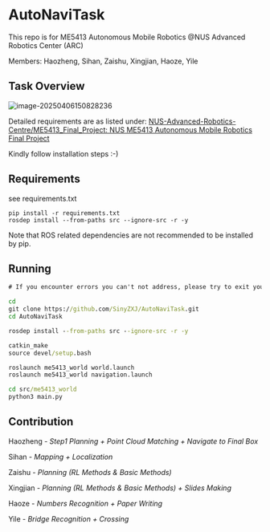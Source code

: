 # AutoNaviTask
 This repo is for ME5413 Autonomous Mobile Robotics @NUS Advanced Robotics Center (ARC)

Members: Haozheng, Sihan, Zaishu, Xingjian, Haoze, Yile

## Task Overview

![image-20250406150828236](C:\Users\SinyZ\AppData\Roaming\Typora\typora-user-images\image-20250406150828236.png)

Detailed requirements are as listed under: [NUS-Advanced-Robotics-Centre/ME5413_Final_Project: NUS ME5413 Autonomous Mobile Robotics Final Project](https://github.com/NUS-Advanced-Robotics-Centre/ME5413_Final_Project)

Kindly follow installation steps :-)

## Requirements

see requirements.txt

```
pip install -r requirements.txt
rosdep install --from-paths src --ignore-src -r -y
```

Note that ROS related dependencies are not recommended to be installed by pip.

## Running

```bat
# If you encounter errors you can't not address, please try to exit your conda environment first.

cd
git clone https://github.com/SinyZXJ/AutoNaviTask.git
cd AutoNaviTask

rosdep install --from-paths src --ignore-src -r -y

catkin_make
source devel/setup.bash

roslaunch me5413_world world.launch
roslaunch me5413_world navigation.launch

cd src/me5413_world
python3 main.py
```

## Contribution

Haozheng - *Step1 Planning + Point Cloud Matching + Navigate to Final Box*

Sihan - *Mapping + Localization*

Zaishu - *Planning (RL Methods & Basic Methods)*

Xingjian - *Planning (RL Methods & Basic Methods) + Slides Making*

Haoze - *Numbers Recognition + Paper Writing*

Yile - *Bridge Recognition + Crossing*
